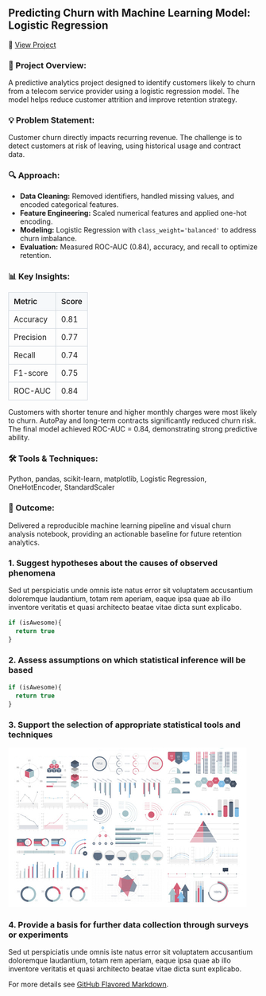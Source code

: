 ## Predicting Churn with Machine Learning Model: Logistic Regression 
📓 <a href="https://github.com/cdsouza2701/cdsouza2701/blob/main/Predicting_Churn_with_Machine_Learning_Model_Logistic_Regression.ipynb" target="_blank" rel="noopener noreferrer">View Project</a>



### 🧩 Project Overview: 
A predictive analytics project designed to identify customers likely to churn from a telecom service provider using a logistic regression model. The model helps reduce customer attrition and improve retention strategy.

### 💡 Problem Statement: 
Customer churn directly impacts recurring revenue. The challenge is to detect customers at risk of leaving, using historical usage and contract data.

### 🔍 Approach: 
- **Data Cleaning:** Removed identifiers, handled missing values, and encoded categorical features.  
- **Feature Engineering:** Scaled numerical features and applied one-hot encoding.  
- **Modeling:** Logistic Regression with `class_weight='balanced'` to address churn imbalance.  
- **Evaluation:** Measured ROC-AUC (0.84), accuracy, and recall to optimize retention.  

### 📊 Key Insights:

<!-- <table style="width:55%; text-align:left; border-collapse:collapse;">
  <tr><th>Metric</th><th>Score</th></tr>
  <tr><td>Accuracy</td><td>0.81</td></tr>
  <tr><td>Precision</td><td>0.77</td></tr>
  <tr><td>Recall</td><td>0.74</td></tr>
  <tr><td>F1-score</td><td>0.75</td></tr>
  <tr><td>ROC-AUC</td><td>0.84</td></tr>
</table> -->

<!-- <table style="width:55%; text-align:left; border-collapse:collapse;">
  <tr>
    <th style="border-bottom:1px solid #ccc; padding:6px 8px;">Metric</th>
    <th style="border-bottom:1px solid #ccc; padding:6px 8px;">Score</th>
  </tr>
  <tr>
    <td style="border-bottom:1px solid #eee; padding:6px 8px;">Accuracy</td>
    <td style="border-bottom:1px solid #eee; padding:6px 8px; font-weight:bold;">0.81</td>
  </tr>
  <tr>
    <td style="border-bottom:1px solid #eee; padding:6px 8px;">Precision</td>
    <td style="border-bottom:1px solid #eee; padding:6px 8px; font-weight:bold;">0.77</td>
  </tr>
  <tr>
    <td style="border-bottom:1px solid #eee; padding:6px 8px;">Recall</td>
    <td style="border-bottom:1px solid #eee; padding:6px 8px; font-weight:bold;">0.74</td>
  </tr>
  <tr>
    <td style="border-bottom:1px solid #eee; padding:6px 8px;">F1-score</td>
    <td style="border-bottom:1px solid #eee; padding:6px 8px; font-weight:bold;">0.75</td>
  </tr>
  <tr>
    <td style="padding:6px 8px;">ROC-AUC</td>
    <td style="padding:6px 8px; font-weight:bold;">0.84</td>
  </tr>
</table> -->

<table style="border-collapse:collapse; width:260px; font-size:0.95rem;">
  <tr>
    <th style="border:1px solid #d0d7de; background-color:#f6f8fa; text-align:left; padding:8px 10px; font-weight:600;">
      Metric
    </th>
    <th style="border:1px solid #d0d7de; background-color:#f6f8fa; text-align:left; padding:8px 10px; font-weight:600;">
      Score
    </th>
  </tr>
  <tr>
    <td style="border:1px solid #d0d7de; padding:8px 10px;">Accuracy</td>
    <td style="border:1px solid #d0d7de; padding:8px 10px;">0.81</td>
  </tr>
  <tr>
    <td style="border:1px solid #d0d7de; padding:8px 10px;">Precision</td>
    <td style="border:1px solid #d0d7de; padding:8px 10px;">0.77</td>
  </tr>
  <tr>
    <td style="border:1px solid #d0d7de; padding:8px 10px;">Recall</td>
    <td style="border:1px solid #d0d7de; padding:8px 10px;">0.74</td>
  </tr>
  <tr>
    <td style="border:1px solid #d0d7de; padding:8px 10px;">F1-score</td>
    <td style="border:1px solid #d0d7de; padding:8px 10px;">0.75</td>
  </tr>
  <tr>
    <td style="border:1px solid #d0d7de; padding:8px 10px;">ROC-AUC</td>
    <td style="border:1px solid #d0d7de; padding:8px 10px;">0.84</td>
  </tr>
</table>

Customers with shorter tenure and higher monthly charges were most likely to churn.
AutoPay and long-term contracts significantly reduced churn risk.
The final model achieved ROC-AUC = 0.84, demonstrating strong predictive ability.

### 🛠️ Tools & Techniques:
Python, pandas, scikit-learn, matplotlib, Logistic Regression, OneHotEncoder, StandardScaler

### 🚀 Outcome:
Delivered a reproducible machine learning pipeline and visual churn analysis notebook, providing an actionable baseline for future retention analytics.


### 1. Suggest hypotheses about the causes of observed phenomena

Sed ut perspiciatis unde omnis iste natus error sit voluptatem accusantium doloremque laudantium, totam rem aperiam, eaque ipsa quae ab illo inventore veritatis et quasi architecto beatae vitae dicta sunt explicabo. 

```javascript
if (isAwesome){
  return true
}
```

### 2. Assess assumptions on which statistical inference will be based

```javascript
if (isAwesome){
  return true
}
```

### 3. Support the selection of appropriate statistical tools and techniques

<img src="images/dummy_thumbnail.jpg?raw=true"/>

### 4. Provide a basis for further data collection through surveys or experiments

Sed ut perspiciatis unde omnis iste natus error sit voluptatem accusantium doloremque laudantium, totam rem aperiam, eaque ipsa quae ab illo inventore veritatis et quasi architecto beatae vitae dicta sunt explicabo. 

For more details see [GitHub Flavored Markdown](https://guides.github.com/features/mastering-markdown/).
